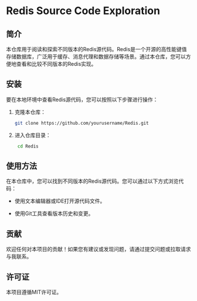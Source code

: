 # Redis Source Code Exploration

## 简介
本仓库用于阅读和探索不同版本的Redis源代码。Redis是一个开源的高性能键值存储数据库，广泛用于缓存、消息代理和数据存储等场景。通过本仓库，您可以方便地查看和比较不同版本的Redis实现。

## 安装
要在本地环境中查看Redis源代码，您可以按照以下步骤进行操作：

1. 克隆本仓库：

   ```bash
   git clone https://github.com/yourusername/Redis.git
    ```

2. 进入仓库目录：

   ```bash
    cd Redis
   ```

## 使用方法

在本仓库中，您可以找到不同版本的Redis源代码。您可以通过以下方式浏览代码：

- 使用文本编辑器或IDE打开源代码文件。

- 使用Git工具查看版本历史和变更。

## 贡献

欢迎任何对本项目的贡献！如果您有建议或发现问题，请通过提交问题或拉取请求与我联系。

## 许可证

本项目遵循MIT许可证。